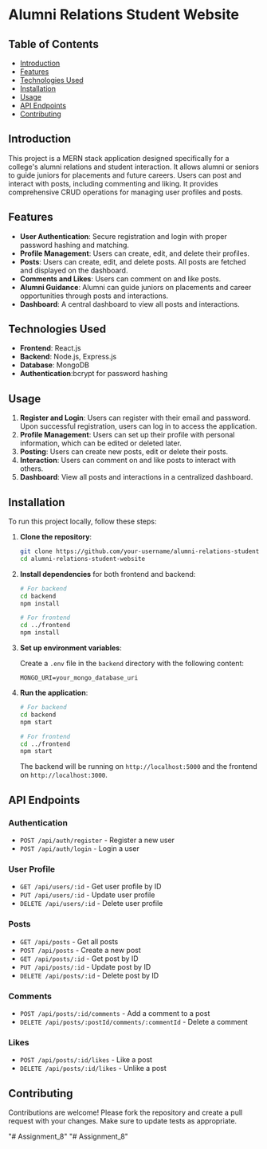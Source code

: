 # Alumni Relations Student Website

## Table of Contents

- [Introduction](#introduction)
- [Features](#features)
- [Technologies Used](#technologies-used)
- [Installation](#installation)
- [Usage](#usage)
- [API Endpoints](#api-endpoints)
- [Contributing](#contributing)


## Introduction

This project is a MERN stack application designed specifically for a college's alumni relations and student interaction. It allows alumni or seniors to guide juniors for placements and future careers. Users can post and interact with posts, including commenting and liking. It provides comprehensive CRUD operations for managing user profiles and posts.

## Features

- **User Authentication**: Secure registration and login with proper password hashing and matching.
- **Profile Management**: Users can create, edit, and delete their profiles.
- **Posts**: Users can create, edit, and delete posts. All posts are fetched and displayed on the dashboard.
- **Comments and Likes**: Users can comment on and like posts.
- **Alumni Guidance**: Alumni can guide juniors on placements and career opportunities through posts and interactions.
- **Dashboard**: A central dashboard to view all posts and interactions.

## Technologies Used

- **Frontend**: React.js
- **Backend**: Node.js, Express.js
- **Database**: MongoDB
- **Authentication**:bcrypt for password hashing 

## Usage

1. **Register and Login**: Users can register with their email and password. Upon successful registration, users can log in to access the application.
2. **Profile Management**: Users can set up their profile with personal information, which can be edited or deleted later.
3. **Posting**: Users can create new posts, edit or delete their posts.
4. **Interaction**: Users can comment on and like posts to interact with others.
5. **Dashboard**: View all posts and interactions in a centralized dashboard.

## Installation

To run this project locally, follow these steps:

1. **Clone the repository**:

    ```bash
    git clone https://github.com/your-username/alumni-relations-student-website.git
    cd alumni-relations-student-website
    ```

2. **Install dependencies** for both frontend and backend:

    ```bash
    # For backend
    cd backend
    npm install

    # For frontend
    cd ../frontend
    npm install
    ```

3. **Set up environment variables**:

    Create a `.env` file in the `backend` directory with the following content:

    ```env
    MONGO_URI=your_mongo_database_uri

    ```

4. **Run the application**:

    ```bash
    # For backend
    cd backend
    npm start

    # For frontend
    cd ../frontend
    npm start
    ```

    The backend will be running on `http://localhost:5000` and the frontend on `http://localhost:3000`.

## API Endpoints

### Authentication

- `POST /api/auth/register` - Register a new user
- `POST /api/auth/login` - Login a user

### User Profile

- `GET /api/users/:id` - Get user profile by ID
- `PUT /api/users/:id` - Update user profile
- `DELETE /api/users/:id` - Delete user profile

### Posts

- `GET /api/posts` - Get all posts
- `POST /api/posts` - Create a new post
- `GET /api/posts/:id` - Get post by ID
- `PUT /api/posts/:id` - Update post by ID
- `DELETE /api/posts/:id` - Delete post by ID

### Comments

- `POST /api/posts/:id/comments` - Add a comment to a post
- `DELETE /api/posts/:postId/comments/:commentId` - Delete a comment

### Likes

- `POST /api/posts/:id/likes` - Like a post
- `DELETE /api/posts/:id/likes` - Unlike a post

## Contributing

Contributions are welcome! Please fork the repository and create a pull request with your changes. Make sure to update tests as appropriate.


"# Assignment_8" 
"# Assignment_8" 
